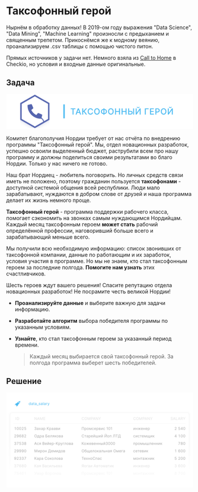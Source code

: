 # Таксофонный герой

Нырнём в обработку данных! В 2019-ом году выражения "Data Science", "Data Mining", "Machine Learning" произносли с предыханием и священным трепетом. Прикоснёмся же к модному веянию, проанализируем .csv таблицы с помощью чистого питон.

Прямых источников у задачи нет. Немного взяла из [Call to Home](https://py.checkio.org/ru/mission/calls-home/) в Checkio, но условия и входные данные оригинальные.

## Задача

![dse_githubtasks_cover_payphonehero](https://github.com/alyonkapetrova/apply_math/blob/master/payphone_hero/media/dse_githubtasks_cover_payphonehero.svg)

Комитет благополучия Нордии требует от нас отчёта по внедрению программы "Таксофонный герой". Мы, отдел новационных разработок, успешно освоили выделенный бюджет, раструбили всем про нашу программу и должны поделиться своими результатами во благо Нордии. Только у нас ничего не готово.

Наш брат Нордиец - любитель поговорить. Но личных средств связи иметь не положено, поэтому гражданин пользуется **таксофонами** - доступной системой общения всей республики. Люди мало зарабатывают, нуждаются в добром слове от друзей и наша программа делает их жизнь немного проще.

**Таксофонный герой** - программа поддержки рабочего класса, помогает сэкономить на звонках самым нуждающимся Нордийцам. Каждый месяц таксофонным героем **может стать** рабочий определённой профессии, наговоривший больше всего и зарабатывающий меньше всего.

Мы получили всю необходимую информацию: список звонивших от таксофонной компании, данные по работающим и их заработок, условия участия в программе. Но мы не знаем, кто стал таксофонным героем за последние полгода. **Помогите нам узнать** этих счастливчиков.

Шесть героев ждут вашего решения! Спасите репутацию отдела новационных разработок! Не посрамите честь великой Нордии!

* **Проанализируйте данные** и выберите важную для задачи информацию.

* **Разработайте алгоритм** выбора победителя программы по указанным условиям.

* **Узнайте**, кто стал таксофонным героем за указанный период времени.

  > Каждый месяц выбирается свой таксофонный герой. За полгода программа выберет шесть победителей.

## Решение

![test_dse_githubtasks_payphonehero_table_01a](https://github.com/alyonkapetrova/apply_math/blob/master/payphone_hero/media/test_dse_githubtasks_payphonehero_table_01a.svg)
